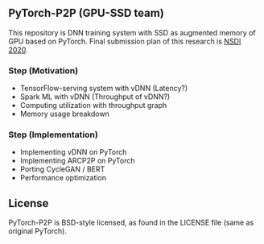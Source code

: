 ## PyTorch-P2P (GPU-SSD team)
This repository is DNN training system with SSD as augmented memory of GPU based on PyTorch. Final submission plan of this research is [NSDI 2020](https://www.usenix.org/conference/nsdi20/call-for-papers).

### Step (Motivation)
- TensorFlow-serving system with vDNN (Latency?)
- Spark ML with vDNN (Throughput of vDNN?)
- Computing utilization with throughput graph
- Memory usage breakdown

### Step (Implementation)
- Implementing vDNN on PyTorch
- Implementing ARCP2P on PyTorch
- Porting CycleGAN / BERT
- Performance optimization

## License
PyTorch-P2P is BSD-style licensed, as found in the LICENSE file (same as original PyTorch).
